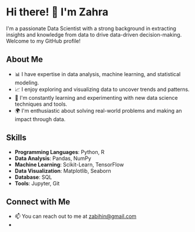 # Hi there! 👋 I'm Zahra

I'm a passionate Data Scientist with a strong background in extracting insights and knowledge from data to drive data-driven decision-making. Welcome to my GitHub profile!

## About Me

- 📊 I have expertise in data analysis, machine learning, and statistical modeling.
- 📈 I enjoy exploring and visualizing data to uncover trends and patterns.
- 🧠 I'm constantly learning and experimenting with new data science techniques and tools.
- 🌍 I'm enthusiastic about solving real-world problems and making an impact through data.



## Skills

- **Programming Languages**: Python, R
- **Data Analysis**: Pandas, NumPy
- **Machine Learning**: Scikit-Learn, TensorFlow
- **Data Visualization**: Matplotlib, Seaborn
- **Database**: SQL
- **Tools**: Jupyter, Git

## Connect with Me

- 📫 You can reach out to me at zabihin@gmail.com
-
